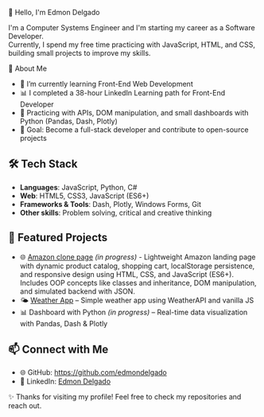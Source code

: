 👋 Hello, I'm Edmon Delgado  

I'm a Computer Systems Engineer and I'm starting my career as a Software Developer.  
Currently, I spend my free time practicing with JavaScript, HTML, and CSS, building small projects to improve my skills.  

🚀 About Me  
- 🌱 I’m currently learning Front-End Web Development
- 📊 I completed a 38-hour LinkedIn Learning path for Front-End Developer
- 🔧 Practicing with APIs, DOM manipulation, and small dashboards with Python (Pandas, Dash, Plotly)
- 🎯 Goal: Become a full-stack developer and contribute to open-source projects  

## 🛠️ Tech Stack  
- **Languages**: JavaScript, Python, C#
- **Web**: HTML5, CSS3, JavaScript (ES6+)  
- **Frameworks & Tools**: Dash, Plotly, Windows Forms, Git  
- **Other skills**: Problem solving, critical and creative thinking  

## 📂 Featured Projects  
- 🌐 [Amazon clone page](https://edmondelgado.github.io/Amazon-clone-lite/index.html) *(in progress)* - Lightweight Amazon landing page with dynamic product catalog, shopping cart, localStorage persistence, and responsive design using HTML, CSS, and JavaScript (ES6+). Includes OOP concepts like classes and inheritance, DOM manipulation, and simulated backend with JSON. 
- 🌤️ [Weather App](https://edmondelgado.github.io/Weather-app/) – Simple weather app using WeatherAPI and vanilla JS
- 📊 Dashboard with Python *(in progress)* – Real-time data visualization with Pandas, Dash & Plotly 

## 📫 Connect with Me  
- 🌐 GitHub: https://github.com/edmondelgado
- 💼 LinkedIn: [Edmon Delgado](https://www.linkedin.com/in/edmon-delgado/)

✨ Thanks for visiting my profile! Feel free to check my repositories and reach out.  
